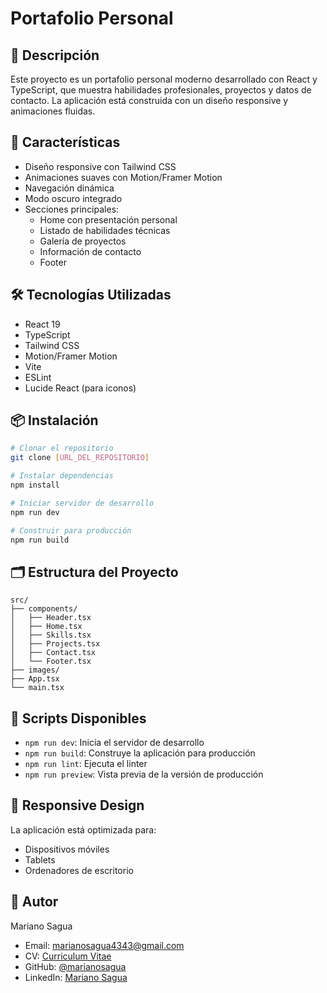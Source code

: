 # Portafolio Personal

## 📝 Descripción

Este proyecto es un portafolio personal moderno desarrollado con React y TypeScript, que muestra habilidades profesionales, proyectos y datos de contacto. La aplicación está construida con un diseño responsive y animaciones fluidas.

## 🚀 Características

- Diseño responsive con Tailwind CSS
- Animaciones suaves con Motion/Framer Motion
- Navegación dinámica
- Modo oscuro integrado
- Secciones principales:
  - Home con presentación personal
  - Listado de habilidades técnicas
  - Galería de proyectos
  - Información de contacto
  - Footer

## 🛠️ Tecnologías Utilizadas

- React 19
- TypeScript
- Tailwind CSS
- Motion/Framer Motion
- Vite
- ESLint
- Lucide React (para iconos)

## 📦 Instalación

```bash
# Clonar el repositorio
git clone [URL_DEL_REPOSITORIO]

# Instalar dependencias
npm install

# Iniciar servidor de desarrollo
npm run dev

# Construir para producción
npm run build
```

## 🗂️ Estructura del Proyecto

```
src/
├── components/
│   ├── Header.tsx
│   ├── Home.tsx
│   ├── Skills.tsx
│   ├── Projects.tsx
│   ├── Contact.tsx
│   └── Footer.tsx
├── images/
├── App.tsx
└── main.tsx
```

## 🔧 Scripts Disponibles

- `npm run dev`: Inicia el servidor de desarrollo
- `npm run build`: Construye la aplicación para producción
- `npm run lint`: Ejecuta el linter
- `npm run preview`: Vista previa de la versión de producción

## 📱 Responsive Design

La aplicación está optimizada para:

- Dispositivos móviles
- Tablets
- Ordenadores de escritorio

## 👤 Autor

Mariano Sagua

- Email: marianosagua4343@gmail.com
- CV: [Curriculum Vitae](https://drive.google.com/file/d/1nq3oQOqg8Q60gBr_TcMFGXfs9OepxPg_/view?usp=sharing)
- GitHub: [@marianosagua](https://github.com/marianosagua)
- LinkedIn: [Mariano Sagua](https://www.linkedin.com/in/mariano-sagua-49785923b/)
